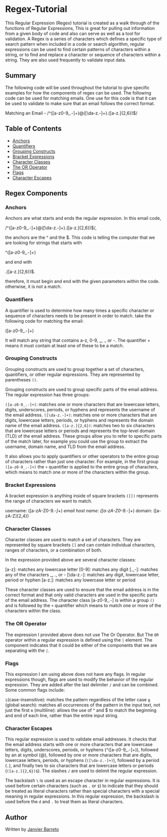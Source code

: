 # Regex-Tutorial

This Regular Expression (Regex) tutorial is created as a walk through of the functions of Regular Expressions, This is great for pulling out information from a given body of code and also can serve as well as a tool for validation. A Regex is a series of characters which defines a specific type of search pattern when included in a code or search algorithm, regular expressions can be used to find certain patterns of characters within a string, or to find and replace a character or sequence of characters within a string. They are also used frequently to validate input data.

## Summary

The following code will be used throughout the tutorial to give specific examples for how the components of regex can be used. The following code can be used for matching emails. One use for this code is that it can be used to validate to make sure that an email follows the correct format.

Matching an Email - /^([a-z0-9_.-]+)@([\da-z.-]+).([a-z.]{2,6})$/

## Table of Contents

- [Anchors](#anchors)
- [Quantifiers](#quantifiers)
- [Grouping Constructs](#grouping-constructs)
- [Bracket Expressions](#bracket-expressions)
- [Character Classes](#character-classes)
- [The OR Operator](#the-or-operator)
- [Flags](#flags)
- [Character Escapes](#character-escapes)

## Regex Components

### Anchors

Anchors are what starts and ends the regular expression. In this email code,

/^([a-z0-9_.-]+)@([\da-z.-]+).([a-z.]{2,6})$/,

the anchors are the ^ and the $. This code is telling the computer that we are looking for strings that starts with

^([a-z0-9_.-]+)

and end with

.([a-z.]{2,6})$.

therefore, it must begin and end with the given parameters within the code. otherwise, it is not a match.

### Quantifiers

A quantifier is used to determine how many times a specific character or sequence of characters needs to be present in order to match. take the following code for matching the email:

([a-z0-9_.-]+)

It will match any string that contains a-z, 0-9, _, ., or -. The quantifier + means it must contain at least one of these to be a match.

### Grouping Constructs

Grouping constructs are used to group together a set of characters, quantifiers, or other regular expressions. They are represented by parentheses `()`.

Grouping constructs are used to group specific parts of the email address. The regular expression has three groups:

`([a-z0-9_.-]+)`: matches one or more characters that are lowercase letters, digits, underscores, periods, or hyphens and represents the username of the email address.
`([\da-z.-]+)`: matches one or more characters that are digits, lowercase letters, periods, or hyphens and represents the domain name of the email address.
`([a-z.]{2,6})`: matches two to six characters that are lowercase letters or periods and represents the top-level domain (TLD) of the email address.
These groups allow you to refer to specific parts of the match later, for example you could use the group to extract the username, domain name, and TLD from the email address.

It also allows you to apply quantifiers or other operators to the entire group of characters rather than just one character. For example, in the first group `([a-z0-9_.-]+)` the `+` quantifier is applied to the entire group of characters, which means to match one or more of the characters within the group.

### Bracket Expressions

A bracket expression is anything inside of square brackets `([])` represents the range of characters we want to match.

username: ([a-zA-Z0-9._-]+)
email host name: ([a-zA-Z0-9._-]+)
domain: ([a-zA-Z]{2,4})

### Character Classes

Character classes are used to match a set of characters. They are represented by square brackets `[]` and can contain individual characters, ranges of characters, or a combination of both.

In the expression provided above are several character classes:

[a-z]: matches any lowercase letter
[0-9]: matches any digit
[._-]: matches any of the characters _, ., or -
[\da-z.-]: matches any digit, lowercase letter, period or hyphen
[a-z.]: matches any lowercase letter or period

These character classes are used to ensure that the email address is in the correct format and that only valid characters are used in the specific parts of the email address.
The character class [a-z0-9_.-] is within a group `()` and is followed by the `+` quantifier which means to match one or more of the characters within the class.

### The OR Operator

The expression I provided above does not use The Or Operator. But The `OR` operator within a regular expression is defined using the `|` element. The component indicates that it could be either of the components that we are separating with the `|`. 

### Flags

This expression I am using above does not have any flags. In regular expressions though, flags are used to modify the behavior of the regular expression. They are added after the last delimiter `/` and can be combined. Some common flags include:

`i`(case-insensitive): matches the pattern regardless of the letter case
`g` (global search): matches all occurrences of the pattern in the input text, not just the first
`m` (multiline): allows the use of ^ and $ to match the beginning and end of each line, rather than the entire input string.

### Character Escapes

This regular expression is used to validate email addresses. It checks that the email address starts with one or more characters that are lowercase letters, digits, underscores, periods, or hyphens (^([a-z0-9_.-]+)), followed by an at symbol (@), followed by one or more characters that are digits, lowercase letters, periods, or hyphens   (`([\da-z.-]+)`), followed by a period (`.`), and finally two to six characters that are lowercase letters or periods (`([a-z.]{2,6})$`). The slashes `/` are used to delimit the regular expression.

The backslash `\` is used as an escape character in regular expressions. It is used before certain characters (such as `.` or `$`) to indicate that they should be treated as literal characters rather than special characters with a special meaning in regular expressions. In this regular expression, the backslash is used before the `d` and `.` to treat them as literal characters.

## Author

Written by [Janvier Barreto](https://github.com/JanvierB1/Regex-Tutorial.git)
